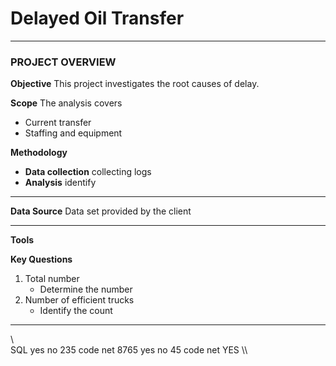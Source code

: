 # Delayed Oil Transfer
---
### PROJECT OVERVIEW
**Objective**
This project investigates the root causes of delay.

**Scope**
The analysis covers
+ Current transfer
+ Staffing and equipment

**Methodology**
+ **Data collection** collecting logs
+ **Analysis** identify

---
**Data Source**
Data set provided by the client

---
**Tools**

**Key Questions**
1. Total number
    + Determine the number
2. Number of efficient trucks
    + Identify the count
  
---
\\\
SQL
yes no 235
code net 8765
yes no 45
code net YES
\\\

